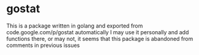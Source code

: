 # gostat
This is a package written in golang and exported from code.google.com/p/gostat automatically
I may use it personally and add functions there, or may not, it seems that this package is abandoned from comments in previous issues

